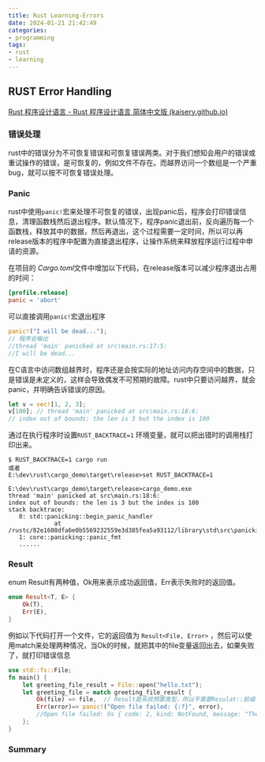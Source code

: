 ```yaml
---
title: Rust Learning-Errors
date: 2024-01-21 21:42:49
categories:
- programming
tags:
- rust
- learning
---
```


## RUST Error Handling 

[Rust 程序设计语言 - Rust 程序设计语言 简体中文版 (kaisery.github.io)](https://kaisery.github.io/trpl-zh-cn/title-page.html)

### 错误处理

rust中的错误分为不可恢复错误和可恢复错误两类。对于我们想知会用户的错误或重试操作的错误，是可恢复的，例如文件不存在。而越界访问一个数组是一个严重bug，就可以按不可恢复错误处理。

### Panic

rust中使用`panic!`宏来处理不可恢复的错误，出现panic后，程序会打印错误信息，清理函数栈然后退出程序。默认情况下，程序panic退出前，反向遍历每一个函数栈，释放其中的数据，然后再退出，这个过程需要一定时间，所以可以再release版本的程序中配置为直接退出程序，让操作系统来释放程序运行过程中申请的资源。

在项目的 *Cargo.toml*文件中增加以下代码，在release版本可以减少程序退出占用的时间：

```toml
[profile.release]
panic = 'abort'
```

可以直接调用`panic!`宏退出程序

```rust
panic!("I will be dead...");
// 程序会输出
//thread 'main' panicked at src\main.rs:17:5:
//I will be dead...
```

在C语言中访问数组越界时，程序还是会按实际的地址访问内存空间中的数据，只是错误是未定义的，这样会导致偶发不可预期的故障。rust中只要访问越界，就会panic，并明确告诉错误的原因。

```rust
let v = vec![1, 2, 3];
v[100]; // thread 'main' panicked at src\main.rs:18:6:
// index out of bounds: the len is 3 but the index is 100
```

通过在执行程序时设置`RUST_BACKTRACE=1` 环境变量，就可以把出错时的调用栈打印出来。

```shell
$ RUST_BACKTRACE=1 cargo run
或者
E:\dev\rust\cargo_demo\target\release>set RUST_BACKTRACE=1

E:\dev\rust\cargo_demo\target\release>cargo_demo.exe
thread 'main' panicked at src\main.rs:18:6:
index out of bounds: the len is 3 but the index is 100
stack backtrace:
   0: std::panicking::begin_panic_handler
             at /rustc/82e1608dfa6e0b5569232559e3d385fea5a93112/library\std\src\panicking.rs:645
   1: core::panicking::panic_fmt
   ......
```



### Result

enum Result有两种值，Ok用来表示成功返回值，Err表示失败时的返回值。

```rust
enum Result<T, E> {
    Ok(T),
    Err(E),
}
```

例如以下代码打开一个文件，它的返回值为  `Result<File, Error>`  ，然后可以使用match来处理两种情况，当Ok的时候，就把其中的file变量返回出去，如果失败了，就打印错误信息

```rust
use std::fs::File;
fn main() {
    let greeting_file_result = File::open("hello.txt");
    let greeting_file = match greeting_file_result {
        Ok(file) => file,  // Result是系统预置类型，所以不需要Resulat::前缀
        Err(error)=> panic!("Open file failed: {:?}", error),
        //Open file failed: Os { code: 2, kind: NotFound, message: "The system cannot find the file specified." }
    };
}
```



### Summary




